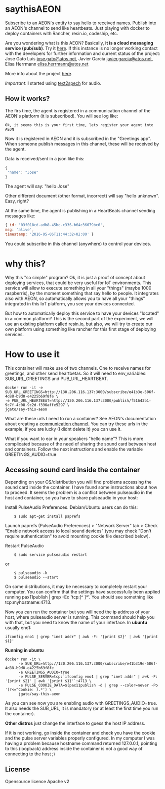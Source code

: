 # saythisAEON

Subscribe to an AEON's entity to say hello to received names. Publish into an AEON's channel to send like heartbeats. Just playing with docker to deploy containers with Rancher, resin.io, codeship, etc. 

Are you wondering what is this AEON? Basically, **it is a cloud messaging service (pub/sub)**. Try it [here](http://130.206.116.137:8000/). If this instance is no longer working contact with the developers for further information and current status of the project: Jose Gato Luis <jose.gato@atos.net>, Javier Garcia <javier.garcia@atos.net>, Elisa Herrmann <elisa.herrmann@atos.net> 

More info about the project [here](https://gitlab.atosresearch.eu/ari/aeon-api).

*Important*: I started using [text2spech](https://github.com/resin-io/text2speech) for audio.


## How it works?

The firs time, the agent is registered in a communication channel of the AEON's platform (it is subscribed). You will see log like:

```
Ok, it seems this is your first time, lets register your agent into AEON
```

Now it is registered in AEON and it is subscribed in the "Greetings app". When someone publish messages in this channel, these will be received by the agent.

Data is received/sent in a json like this:

```javascript
{
 "name": "Jose"
}

```
The agent will say: "hello Jose"

Other different document (other format, incorrect) will say "hello unknown". Easy, right?

At the same time, the agent is publishing in a HeartBeats channel sending messages like:

```javascript
{ id: '03f018cd-adb8-45bc-c336-b64c36679bc6',
msg: 'alive',
timestamp: '2016-05-06T11:44:32+02:00' }

```
You could subscribe in this channel (anywhere) to control your devices.


# why this?

Why this "so simple" program? Ok, it is just a proof of concept about deploying services, that could be very useful for IoT environments. This service will allow to execute something in all your "things" (maybe 1000 raspberris), by the moment something that say hello to people. It integrates also with AEON, so automatically allows you to have all your "things" integrated in this IoT platform, you see your devices connected.

But how to automatically deploy this service to have your devices "located" in a common platform? This is the second part of the experiment, we will use an existing platform called resin.io, but also, we will try to create our own platform using something like rancher for this first stage of deploying services.

# How to use it

This container will make use of two channels. One to receive names for greetings, and other send heartbetas. So it will need to env_variables: SUB_URL_GREETINGS and PUB_URL_HEARTBEAT.

```
docker run -it -e SUB_URL_GREETINGS=http://130.206.116.137:3000/subscribe/e41b3e-506f-4d88-b9d0-e4225b69f8fe \
-e PUB_URL_HEARTBEAT=http://130.206.116.137:3000/publish/f51643b1-9c7f-4c08-9c2d-f396affe5297 \
jgato/say-this-aeon
```

What are these urls I need to run a container? See AEON's documentation about creating a [communication channel](http://130.206.116.137:3000/public/doc/html/quickstart/getachannel.html#documentation-tutorial-getchannel). You can try these urls in the example, if you are lucky (I didnt delete it) you can use it.


What if you want to ear in your speakers "hello name"? This is more complicated because of the need of sharing the sound card between host and containers. Follow the next instructions and enable the variable GREETINGS_AUDIO=true

## Accessing sound card inside the container

Depending on your OS/distribution you will find problems accessing the sound card inside the container. I have found some instructions about how to proceed. It seems the problem is a conflict between pulseaudio in the host and container, so you have to share pulseaudio in your host:



Install PulseAudio Preferences. Debian/Ubuntu users can do this:

```
    $ sudo apt-get install paprefs
```

Launch paprefs (PulseAudio Preferences) > "Network Server" tab > Check "Enable network access to local sound devices" (you may check "Don't require authentication" to avoid mounting cookie file described below).

Restart PulseAudio

```
    $ sudo service pulseaudio restart
```

or

``` 
    $ pulseaudio -k
    $ pulseaudio --start
```

On some distributions, it may be necessary to completely restart your computer. You can confirm that the settings have successfully been applied running pax11publish | grep -Eo 'tcp:[^ ]*'. You should see something like tcp:myhostname:4713.

Now you can run the container but you will need the ip address of your host, where pulseaudio server is running. This command should help you with that, but you need to know the name of your interface. In **ubuntu** usually eno1:

```
ifconfig eno1 | grep "inet addr" | awk -F: '{print $2}' | awk '{print $1}'

```


**Running in ubuntu**

``` 
docker run -it \
      -e SUB_URL=http://130.206.116.137:3000/subscribe/e41b319e-506f-4d88-b9d0-e4225b69f8fe
      -e GREETINGS_AUDIO=true
      -e PULSE_SERVER=tcp:`ifconfig eno1 | grep "inet addr" | awk -F: '{print $2}' | awk '{print $1}'`:4713 \
      -e PULSE_COOKIE_DATA=$(pax11publish -d | grep --color=never -Po '(?<=^Cookie: ).*') \
      jgato/say-this-aeon 
```

As you can see now you are enabling audio with GREETINGS_AUDIO=true. It also needs the SUB_URL, it is mandatory (or at least the first time you run the container).

**Other distros** just change the interface to guess the host IP address. 


If it is not working, go inside the container and check you have the cookie and the pulse server variables properly configured. In my computer I was having a problem because hostname command returned 127.0.0.1, pointing to this (loopback) address inside the container is not a good way of connecting to the host ;)


## License

Opensource licence Apache v2

